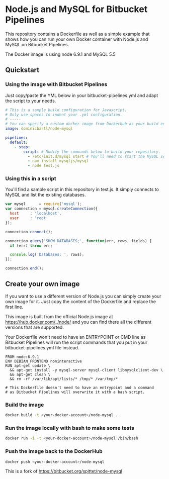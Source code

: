 # Node.js and MySQL for Bitbucket Pipelines

This repository contains a Dockerfile as well as a simple example that shows how you can run your own Docker container with Node.js and MySQL on Bitbucket Pipelines.

The Docker image is using node 6.9.1 and MySQL 5.5

## Quickstart

### Using the image with Bitbucket Pipelines

Just copy/paste the YML below in your bitbucket-pipelines.yml and adapt the script to your needs.

```yaml
# This is a sample build configuration for Javascript.
# Only use spaces to indent your .yml configuration.
# -----
# You can specify a custom docker image from Dockerhub as your build environment.
image: dominicbartl/node-mysql

pipelines:
  default:
    - step:
        script: # Modify the commands below to build your repository.
          - /etc/init.d/mysql start # You'll need to start the MySQL service as part of your pipeline
          - npm install mysqljs/mysql
          - node test.js
```

### Using this in a script

You'll find a sample script in this repository in test.js. It simply connects to MySQL and list the existing databases.

```javascript
var mysql      = require('mysql');
var connection = mysql.createConnection({
  host     : 'localhost',
  user     : 'root'
});

connection.connect();

connection.query('SHOW DATABASES;', function(err, rows, fields) {
  if (err) throw err;

  console.log('Databases: ', rows);
});

connection.end();
```

## Create your own image

If you want to use a different version of Node.js you can simply create your own image for it. Just copy the content of the Dockerfile and replace the first line.

This image is built from the official Node.js image at https://hub.docker.com/_/node/ and you can find there all the different versions that are supported.

Your Dockerfile won't need to have an ENTRYPOINT or CMD line as Bitbucket Pipelines will run the script commands that you put in your bitbucket-pipelines.yml file instead.

```
FROM node:6.9.1
ENV DEBIAN_FRONTEND noninteractive
RUN apt-get update \
  && apt-get install -y mysql-server mysql-client libmysqlclient-dev \
  && apt-get clean \
  && rm -rf /var/lib/apt/lists/* /tmp/* /var/tmp/*

# This Dockerfile doesn't need to have an entrypoint and a command
# as Bitbucket Pipelines will overwrite it with a bash script.
```

### Build the image

```bash
docker build -t <your-docker-account>/node-mysql .
```

### Run the image locally with bash to make some tests

```bash
docker run -i -t <your-docker-account>/node-mysql /bin/bash
```

### Push the image back to the DockerHub

```bash
docker push <your-docker-account>/node-mysql
```

This is a fork of https://bitbucket.org/spittet/node-mysql